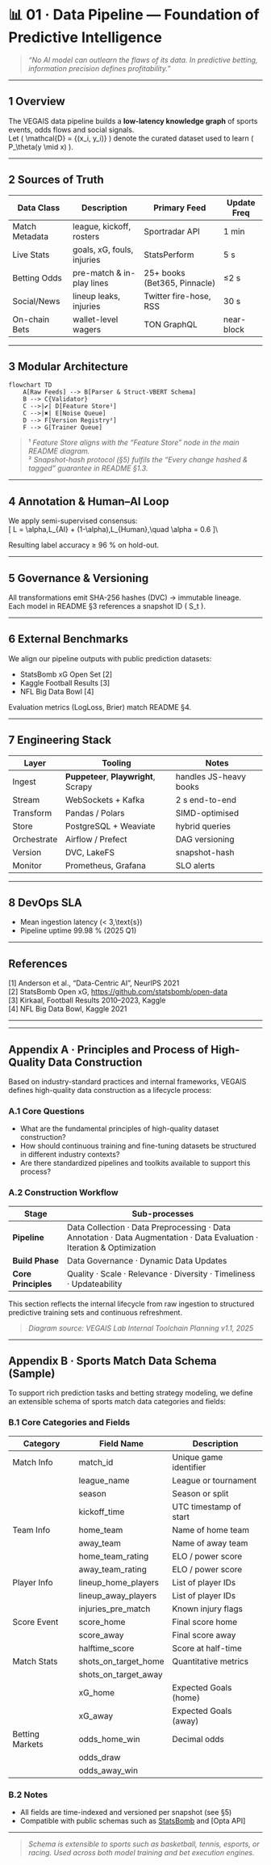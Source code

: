 # 📊 01 · Data Pipeline — Foundation of Predictive Intelligence

> _“No AI model can outlearn the flaws of its data. In predictive betting, information precision defines profitability.”_


---

## 1  Overview

The VEGAIS data pipeline builds a **low-latency knowledge graph** of sports events, odds flows and social signals.  
Let \( \mathcal{D} = \{(x_i, y_i)\} \) denote the curated dataset used to learn \( P_\theta(y \mid x) \).

---

## 2  Sources of Truth <a id="sources"></a>

| Data Class | Description | Primary Feed | Update Freq |
|------------|-------------|--------------|-------------|
| Match Metadata | league, kickoff, rosters | Sportradar API | 1 min |
| Live Stats | goals, xG, fouls, injuries | StatsPerform | 5 s |
| Betting Odds | pre-match & in-play lines | 25+ books (Bet365, Pinnacle) | ≤2 s |
| Social/News | lineup leaks, injuries | Twitter fire-hose, RSS | 30 s |
| On-chain Bets | wallet-level wagers | TON GraphQL | near-block |



---

## 3  Modular Architecture

```mermaid
flowchart TD
    A[Raw Feeds] --> B[Parser & Struct-VBERT Schema]
    B --> C{Validator}
    C -->|✔︎| D[Feature Store¹]
    C -->|✖︎| E[Noise Queue]
    D --> F[Version Registry²]
    F --> G[Trainer Queue]
```

> ¹ *Feature Store aligns with the “Feature Store” node in the main README diagram.*  
> ² *Snapshot-hash protocol (§5) fulfils the “Every change hashed & tagged” guarantee in README §1.3.*

---

## 4  Annotation & Human–AI Loop

We apply semi-supervised consensus:  
\[
L = \alpha\,L_{AI} + (1-\alpha)\,L_{Human},\quad \alpha = 0.6
]\

Resulting label accuracy ≥ 96 % on hold-out.

---

## 5  Governance & Versioning

All transformations emit SHA-256 hashes (DVC) → immutable lineage.  
Each model in README §3 references a snapshot ID \( S_t \).

---

## 6  External Benchmarks

We align our pipeline outputs with public prediction datasets:
- StatsBomb xG Open Set [2]  
- Kaggle Football Results [3]  
- NFL Big Data Bowl [4]

Evaluation metrics (LogLoss, Brier) match README §4.

---

## 7  Engineering Stack

| Layer | Tooling | Notes |
|-------|---------|-------|
| Ingest | **Puppeteer**, **Playwright**, Scrapy | handles JS-heavy books |
| Stream | WebSockets + Kafka | 2 s end-to-end |
| Transform | Pandas / Polars | SIMD-optimised |
| Store | PostgreSQL + Weaviate | hybrid queries |
| Orchestrate | Airflow / Prefect | DAG versioning |
| Version | DVC, LakeFS | snapshot-hash |
| Monitor | Prometheus, Grafana | SLO alerts |


---

## 8  DevOps SLA

- Mean ingestion latency \(< 3\,\text{s}\)  
- Pipeline uptime 99.98 % (2025 Q1)  

---

## References

[1] Anderson et al., “Data-Centric AI”, NeurIPS 2021  
[2] StatsBomb Open xG, https://github.com/statsbomb/open-data  
[3] Kirkaal, Football Results 2010–2023, Kaggle  
[4] NFL Big Data Bowl, Kaggle 2021  

---



---

## Appendix A · Principles and Process of High-Quality Data Construction

Based on industry-standard practices and internal frameworks, VEGAIS defines high-quality data construction as a lifecycle process:

### A.1 Core Questions

- What are the fundamental principles of high-quality dataset construction?
- How should continuous training and fine-tuning datasets be structured in different industry contexts?
- Are there standardized pipelines and toolkits available to support this process?

### A.2 Construction Workflow

| Stage          | Sub-processes                                  |
|----------------|-------------------------------------------------|
| **Pipeline**   | Data Collection · Data Preprocessing · Data Annotation · Data Augmentation · Data Evaluation · Iteration & Optimization |
| **Build Phase**| Data Governance · Dynamic Data Updates         |
| **Core Principles** | Quality · Scale · Relevance · Diversity · Timeliness · Updateability |


This section reflects the internal lifecycle from raw ingestion to structured predictive training sets and continuous refreshment.

> _Diagram source: VEGAIS Lab Internal Toolchain Planning v1.1, 2025_


---

## Appendix B · Sports Match Data Schema (Sample)

To support rich prediction tasks and betting strategy modeling, we define an extensible schema of sports match data categories and fields:

### B.1 Core Categories and Fields

| Category          | Field Name                  | Description |
|------------------|-----------------------------|-------------|
| Match Info        | match_id                    | Unique game identifier |
|                  | league_name                 | League or tournament |
|                  | season                      | Season or split |
|                  | kickoff_time                | UTC timestamp of start |
| Team Info         | home_team                   | Name of home team |
|                  | away_team                   | Name of away team |
|                  | home_team_rating            | ELO / power score |
|                  | away_team_rating            | ELO / power score |
| Player Info       | lineup_home_players         | List of player IDs |
|                  | lineup_away_players         | List of player IDs |
|                  | injuries_pre_match          | Known injury flags |
| Score Event       | score_home                  | Final score home |
|                  | score_away                  | Final score away |
|                  | halftime_score              | Score at half-time |
| Match Stats       | shots_on_target_home        | Quantitative metrics |
|                  | shots_on_target_away        |                   |
|                  | xG_home                     | Expected Goals (home) |
|                  | xG_away                     | Expected Goals (away) |
| Betting Markets   | odds_home_win               | Decimal odds |
|                  | odds_draw                   |                  |
|                  | odds_away_win               |                  |


### B.2 Notes

- All fields are time-indexed and versioned per snapshot (see §5)  
- Compatible with public schemas such as [StatsBomb](https://github.com/statsbomb/open-data) and [Opta API]

---

> _Schema is extensible to sports such as basketball, tennis, esports, or racing. Used across both model training and bet execution engines._

